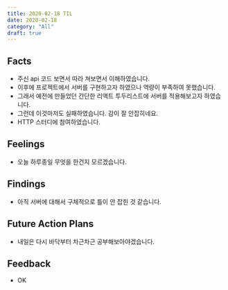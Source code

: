 ```yaml
---
title: 2020-02-18 TIL
date: 2020-02-18
category: "All"
draft: true
---
```


## Facts

- 주신 api 코드 보면서 따라 쳐보면서 이해하였습니다.
- 이후에 프로젝트에서 서버를 구현하고자 하였으나 역량이 부족하여 못했습니다.
- 그래서 예전에 만들었던 간단한 리액트 투두리스트에 서버를 적용해보고자 하였습니다.
- 그런데 이것마저도 실패하였습니다. 감이 잘 안잡히네요.
- HTTP 스터디에 참여하였습니다.

## Feelings

- 오늘 하루종일 무엇을 한건지 모르겠습니다.

## Findings

- 아직 서버에 대해서 구체적으로 틀이 안 잡힌 것 같습니다.

## Future Action Plans

- 내일은 다시 바닥부터 차근차근 공부해보아야겠습니다.

## Feedback

- OK
